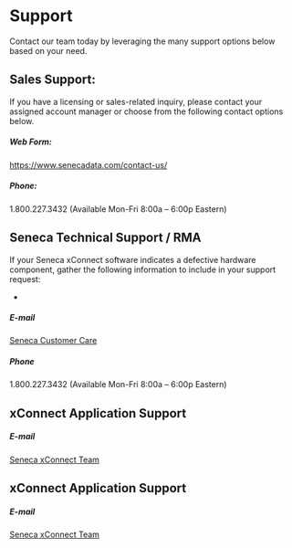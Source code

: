 # Support

Contact our team today by leveraging the many support options below based on your need.

## Sales Support:
If you have a licensing or sales-related inquiry, please contact your 
assigned account manager or choose from the following contact options below.

##### Web Form:
https://www.senecadata.com/contact-us/
##### Phone:
1.800.227.3432
(Available Mon-Fri 8:00a – 6:00p Eastern)

## Seneca Technical Support / RMA
If your Seneca xConnect software indicates a defective hardware component,
gather the following information to include in your support request:

- 

##### E-mail
[Seneca Customer Care](mailto:senecacustomercare@arrow.com)
##### Phone
1.800.227.3432
(Available Mon-Fri 8:00a – 6:00p Eastern)

## xConnect Application Support
##### E-mail
[Seneca xConnect Team](mailto:support@senecaxconnect.com)

## xConnect Application Support
##### E-mail
[Seneca xConnect Team](mailto:support@senecaxconnect.com)